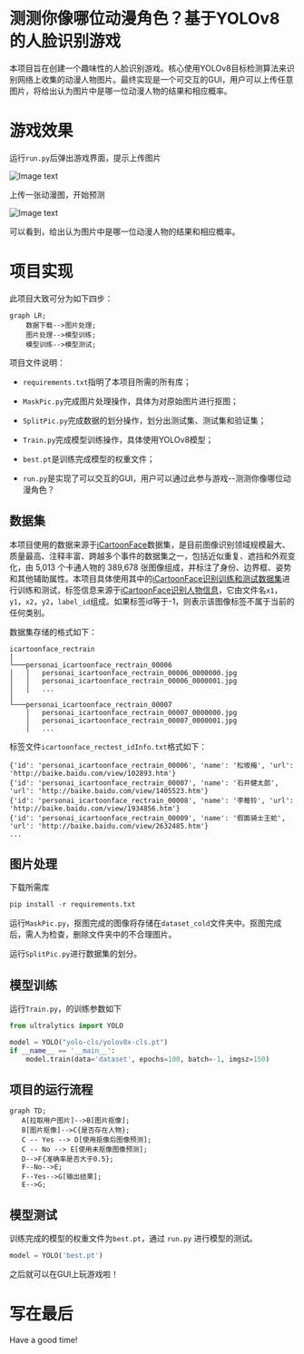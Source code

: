 # 测测你像哪位动漫角色？基于YOLOv8的人脸识别游戏

本项目旨在创建一个趣味性的人脸识别游戏。核心使用YOLOv8目标检测算法来识别网络上收集的动漫人物图片。最终实现是一个可交互的GUI，用户可以上传任意图片，将给出认为图片中是哪一位动漫人物的结果和相应概率。

# 游戏效果

运行`run.py`后弹出游戏界面，提示上传图片

![Image text](https://gitee.com/lanxiaoshu/guess-which-anime-character-you-look-like/blob/master/img/0.png)


上传一张动漫图，开始预测

![Image text](https://gitee.com/lanxiaoshu/guess-which-anime-character-you-look-like/blob/master/img/1.png)

可以看到，给出认为图片中是哪一位动漫人物的结果和相应概率。

# 项目实现

此项目大致可分为如下四步：

```mermaid
graph LR;
    数据下载-->图片处理;
    图片处理-->模型训练;
    模型训练-->模型测试;
```

项目文件说明：

- `requirements.txt`指明了本项目所需的所有库；

- `MaskPic.py`完成图片处理操作，具体为对原始图片进行抠图；

- `SplitPic.py`完成数据的划分操作，划分出测试集、测试集和验证集；

- `Train.py`完成模型训练操作，具体使用YOLOv8模型；

- `best.pt`是训练完成模型的权重文件；

- `run.py`是实现了可以交互的GUI，用户可以通过此参与游戏--测测你像哪位动漫角色？

## 数据集

本项目使用的数据来源于[iCartoonFace](https://github.com/luxiangju-PersonAI/iCartoonFace)数据集，是目前图像识别领域规模最大、质量最高、注释丰富、跨越多个事件的数据集之一，包括近似重复、遮挡和外观变化，由 5,013 个卡通人物的 389,678 张图像组成，并标注了身份、边界框、姿势和其他辅助属性。本项目具体使用其中的[iCartoonFace识别训练和测试数据集](https://drive.google.com/drive/folders/1m6pAL9Wbn8B1td0hFUj9RVRrSweNKskW?usp=sharing)进行训练和测试，标签信息来源于[iCartoonFace识别人物信息](https://drive.google.com/file/d/1rOmoseZXAKG5y7mkEsVAoaWan2dIrMzD/view?usp=sharing)，它由文件名`x1`，`y1`，`x2`，`y2`，`label_id`组成。如果标签id等于-1，则表示该图像标签不属于当前的任何类别。

数据集存储的格式如下：
```
icartoonface_rectrain
│     
└───personai_icartoonface_rectrain_00006
│   │   personai_icartoonface_rectrain_00006_0000000.jpg
│   │   personai_icartoonface_rectrain_00006_0000001.jpg
│   │   ...
│  
└───personai_icartoonface_rectrain_00007
    │   personai_icartoonface_rectrain_00007_0000000.jpg
    │   personai_icartoonface_rectrain_00007_0000001.jpg
    │   ...
```

标签文件`icartoonface_rectest_idInfo.txt`格式如下：
```
{'id': 'personai_icartoonface_rectrain_00006', 'name': '松坂梅', 'url': 'http://baike.baidu.com/view/102893.htm'}
{'id': 'personai_icartoonface_rectrain_00007', 'name': '石井健太郎', 'url': 'http://baike.baidu.com/view/1405523.htm'}
{'id': 'personai_icartoonface_rectrain_00008', 'name': '李莓铃', 'url': 'http://baike.baidu.com/view/1934856.htm'}
{'id': 'personai_icartoonface_rectrain_00009', 'name': '假面骑士王蛇', 'url': 'http://baike.baidu.com/view/2632485.htm'}
...
```


## 图片处理

下载所需库

```python
pip install -r requirements.txt
```

运行`MaskPic.py`，抠图完成的图像将存储在`dataset_cold`文件夹中。抠图完成后，需人为检查，删除文件夹中的不合理图片。

运行`SplitPic.py`进行数据集的划分。

 ## 模型训练

运行`Train.py`，的训练参数如下

```python
from ultralytics import YOLO

model = YOLO("yolo-cls/yolov8x-cls.pt")
if __name__ == '__main__':
    model.train(data='dataset', epochs=100, batch=-1, imgsz=150)
```

## 项目的运行流程

```mermaid
graph TD;
   A[拉取用户图片]-->B[图片抠像];
   B[图片抠像]-->C{是否存在人物};
   C -- Yes --> D[使用抠像后图像预测];
   C -- No --> E[使用未抠像图像预测];
   D-->F{准确率是否大于0.5};
   F--No-->E;
   F--Yes-->G[输出结果];
   E-->G;
```

## 模型测试

训练完成的模型的权重文件为`best.pt`，通过 `run.py` 进行模型的测试。

```python
model = YOLO('best.pt')
```

之后就可以在GUI上玩游戏啦！

# 写在最后

Have a good time!